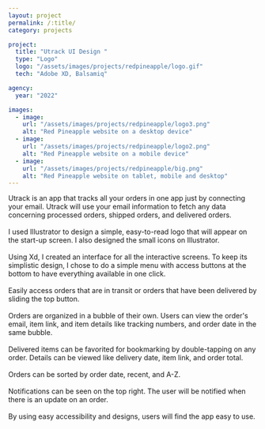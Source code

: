 ```yaml
---
layout: project
permalink: /:title/
category: projects

project:
  title: "Utrack UI Design "
  type: "Logo"
  logo: "/assets/images/projects/redpineapple/logo.gif"
  tech: "Adobe XD, Balsamiq"

agency:
  year: "2022"

images:
  - image:
    url: "/assets/images/projects/redpineapple/logo3.png"
    alt: "Red Pineapple website on a desktop device"
  - image:
    url: "/assets/images/projects/redpineapple/logo2.png"
    alt: "Red Pineapple website on a mobile device"
  - image:
    url: "/assets/images/projects/redpineapple/big.png"
    alt: "Red Pineapple website on tablet, mobile and desktop"
---
```

<p>Utrack is an app that tracks all your orders in one app just by connecting your email. Utrack will use your email information to fetch any data concerning processed orders, shipped orders, and delivered orders.
<br><br>
I used Illustrator to design a simple, easy-to-read logo that will appear on the start-up screen. I also designed the small icons on Illustrator.
<br><br>
Using Xd, I created an interface for all the interactive screens. 
To keep its simplistic design, I chose to do a simple menu with access buttons at the bottom to have everything available in one click. 
<br><br>
Easily access orders that are in transit or orders that have been delivered by sliding the top button. 
<br><br>
Orders are organized in a bubble of their own. Users can view the order's email, item link, and item details like tracking numbers, and order date in the same bubble. 
<br><br>
Delivered items can be favorited for bookmarking by double-tapping on any order. Details can be viewed like delivery date, item link, and order total. 
<br><br>
Orders can be sorted by order date, recent, and A-Z. 
<br><br>
Notifications can be seen on the top right. The user will be notified when there is an update on an order. 
<br><br>
By using easy accessibility and designs, users will find the app easy to use. </p>